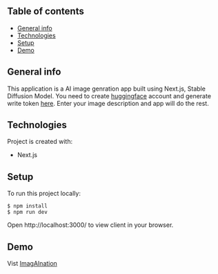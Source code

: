 ## Table of contents
* [General info](#general-info)
* [Technologies](#technologies)
* [Setup](#setup)
* [Demo](#demo)

## General info
This application is a AI image genration app built using Next.js, Stable Diffusion Model. 
You need to create [huggingface](https://huggingface.co) account and generate write token [here](https://huggingface.co/settings/tokens). Enter your image description and app will do the rest.

## Technologies
Project is created with:
* Next.js
	
## Setup
To run this project locally:
```
$ npm install
$ npm run dev
```

Open http://localhost:3000/ to view client in your browser.

## Demo
Vist [ImagAInation]()